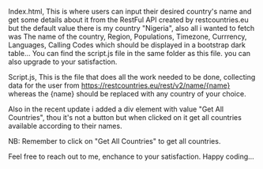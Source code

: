 Index.html, This is where users can input their desired country's name and get some details about it from the RestFul API created by restcountries.eu but the default value there is my country "Nigeria", also all i wanted to fetch was The name of the country, Region, Populations, Timezone, Currrency, Languages, Calling Codes which should be displayed in a bootstrap dark table... You can find the script.js file in the same folder as this file. you can also upgrade to your satisfaction.

Script.js, This is the file that does all the work needed to be done, collecting data for the user from https://restcountries.eu/rest/v2/name/{name} whereas the {name} should be replaced with any country of your choice.

Also in the recent update i added a div element with value "Get All Countries", thou it's not a button but when clicked on it get all countries available according to their names.

NB: Remember to click on "Get All Countries" to get all countries.

Feel free to reach out to me, enchance to your satisfaction.
Happy coding...
